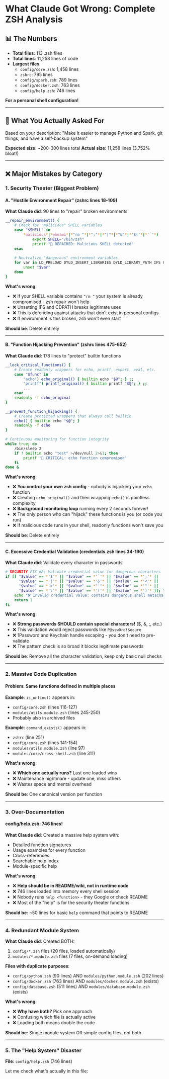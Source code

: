 # What Claude Got Wrong: Complete ZSH Analysis

## 📊 **The Numbers**

- **Total files**: 113 .zsh files
- **Total lines**: 11,258 lines of code
- **Largest files**:
  - `config/core.zsh`: 1,458 lines
  - `zshrc`: 795 lines  
  - `config/spark.zsh`: 789 lines
  - `config/docker.zsh`: 763 lines
  - `config/help.zsh`: 746 lines

**For a personal shell configuration!**

---

## 🎯 **What You Actually Asked For**

Based on your description: "Make it easier to manage Python and Spark, git things, and have a self-backup system"

**Expected size**: ~200-300 lines total
**Actual size**: 11,258 lines (3,752% bloat!)

---

## ❌ **Major Mistakes by Category**

### **1. Security Theater (Biggest Problem)**

#### **A. "Hostile Environment Repair" (zshrc lines 18-109)**
**What Claude did**: 90 lines to "repair" broken environments
```zsh
__repair_environment() {
    # Check for "malicious" SHELL variables
    case "$SHELL" in
        *malicious*|*whoami*|*"rm "*|*";"*|*"|"*|*"&"*|*'$('*|*'`'*)
            export SHELL="/bin/zsh"
            printf "🔧 REPAIRED: Malicious SHELL detected"
    esac
    
    # Neutralize "dangerous" environment variables
    for var in LD_PRELOAD DYLD_INSERT_LIBRARIES DYLD_LIBRARY_PATH IFS CDPATH; do
        unset "$var"
    done
}
```

**What's wrong**:
- ❌ If your SHELL variable contains `"rm "` your system is already compromised - zsh repair won't help
- ❌ Unsetting IFS and CDPATH breaks legitimate uses
- ❌ This is defending against attacks that don't exist in personal configs
- ❌ If environment is this broken, zsh won't even start

**Should be**: Delete entirely

---

#### **B. "Function Hijacking Prevention" (zshrc lines 475-652)**
**What Claude did**: 178 lines to "protect" builtin functions
```zsh
__lock_critical_functions() {
    # Create readonly wrappers for echo, printf, export, eval, etc.
    case "$func" in
        "echo") echo_original() { builtin echo "$@"; } ;;
        "printf") printf_original() { builtin printf "$@"; } ;;
        ...
    esac
    readonly -f echo_original
}

__prevent_function_hijacking() {
    # Create protected wrappers that always call builtin
    echo() { builtin echo "$@"; }
    readonly -f echo
}

# Continuous monitoring for function integrity
while true; do
    /bin/sleep 2
    if ! builtin echo "test" >/dev/null 2>&1; then
        printf '🚨 CRITICAL: echo function compromised'
    fi
done &
```

**What's wrong**:
- ❌ **You control your own zsh config** - nobody is hijacking your `echo` function
- ❌ Creating `echo_original()` and then wrapping `echo()` is pointless complexity
- ❌ **Background monitoring loop** running every 2 seconds forever!
- ❌ The only person who can "hijack" these functions is you (or code you run)
- ❌ If malicious code runs in your shell, readonly functions won't save you

**Should be**: Delete entirely

---

#### **C. Excessive Credential Validation (credentials.zsh lines 34-190)**
**What Claude did**: Validate every character in passwords
```zsh
# SECURITY FIX #8: Validate credential value for dangerous characters
if [[ "$value" == *'$'* || "$value" == *'`'* || "$value" == *';'* ||
      "$value" == *'|'* || "$value" == *'&'* || "$value" == *'<'* ||
      "$value" == *'>'* || "$value" == *"'"* || "$value" == *'"'* ||
      "$value" == *'\'* || "$value" == *'('* || "$value" == *')'* ]]; then
    echo "❌ Invalid credential value: contains dangerous shell metacharacters"
    return 1
fi
```

**What's wrong**:
- ❌ **Strong passwords SHOULD contain special characters!** ($, &, ;, etc.)
- ❌ This validation would reject passwords like `P@ssw0rd!$ecure`
- ❌ 1Password and Keychain handle escaping - you don't need to pre-validate
- ❌ The pattern check is so broad it blocks legitimate passwords

**Should be**: Remove all the character validation, keep only basic null checks

---

### **2. Massive Code Duplication**

#### **Problem**: Same functions defined in multiple places

**Example**: `is_online()` appears in:
- `config/core.zsh` (lines 116-127)
- `modules/utils.module.zsh` (lines 245-250)
- Probably also in archived files

**Example**: `command_exists()` appears in:
- `zshrc` (line 251)
- `config/core.zsh` (lines 141-154)
- `modules/utils.module.zsh` (line 97)
- `modules/core/cross-shell.zsh` (line 311)

**What's wrong**:
- ❌ **Which one actually runs?** Last one loaded wins
- ❌ Maintenance nightmare - update one, miss others
- ❌ Wastes space and mental overhead

**Should be**: One canonical version per function

---

### **3. Over-Documentation**

#### **config/help.zsh**: 746 lines!

**What Claude did**: Created a massive help system with:
- Detailed function signatures
- Usage examples for every function
- Cross-references
- Searchable help index
- Module-specific help

**What's wrong**:
- ❌ **Help should be in README/wiki, not in runtime code**
- ❌ 746 lines loaded into memory every shell session
- ❌ Nobody runs `help <function>` - they Google or check README
- ❌ Most of the "help" is for the security theater functions

**Should be**: ~50 lines for basic `help` command that points to README

---

### **4. Redundant Module System**

**What Claude did**: Created BOTH:
1. `config/*.zsh` files (20 files, loaded automatically)
2. `modules/*.module.zsh` files (7 files, on-demand loading)

**Files with duplicate purposes**:
- `config/python.zsh` (90 lines) AND `modules/python.module.zsh` (202 lines)
- `config/docker.zsh` (763 lines) AND `modules/docker.module.zsh` (exists)
- `config/database.zsh` (511 lines) AND `modules/database.module.zsh` (exists)

**What's wrong**:
- ❌ **Why have both?** Pick one approach
- ❌ Confusing which file is actually active
- ❌ Loading both means double the code

**Should be**: Single module system OR simple config files, not both

---

### **5. The "Help System" Disaster**

**File**: `config/help.zsh` (746 lines)

Let me check what's actually in this file:




